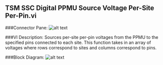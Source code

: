 ## **TSM SSC Digital PPMU Source Voltage Per-Site Per-Pin.vi**
###Connector Pane:
![alt text](/Instrument%20Control/Digital/PPMU/TSM%20SSC%20Digital%20PPMU%20Source%20Voltage%20Per-Site%20Per-Pin.vic.png "TSM SSC Digital PPMU Source Voltage Per-Site Per-Pin.vi connector pane")

###VI Description:
Sources per-site per-pin voltages from the PPMU to the specified pins connected to each site. This  function takes in an array of voltages where rows correspond to sites and columns correspond to pins.

###Block Diagram:
![alt text](/Instrument%20Control/Digital/PPMU/TSM%20SSC%20Digital%20PPMU%20Source%20Voltage%20Per-Site%20Per-Pin.vid.png "TSM SSC Digital PPMU Source Voltage Per-Site Per-Pin.vi block diagram")
